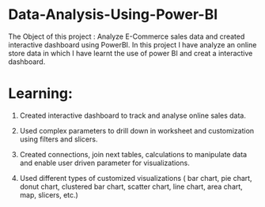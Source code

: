 # Data-Analysis-Using-Power-BI
The Object of this project : Analyze E-Commerce sales data and created interactive dashboard using PowerBI.    In this project I have analyze an online store data in which I have learnt the use of power BI and creat a interactive dashboard.   
# Learning:
1. Created interactive dashboard to track and analyse online sales data.

2. Used complex parameters to drill down in worksheet and customization using filters and slicers.

3. Created connections, join next tables, calculations to manipulate data and enable user driven parameter for visualizations.

4. Used different types of customized visualizations ( bar chart, pie chart, donut chart, clustered bar chart, scatter chart, line chart, area chart, map, slicers, etc.)
